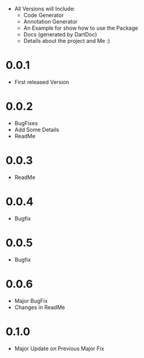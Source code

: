 - All Versions will Include:
  - Code Generator
  - Annotation Generator
  - An Example for show how to use the Package
  - Docs (generated by DartDoc)
  - Details about the project and Me :)

# 0.0.1
  - First released Version

# 0.0.2
  - BugFixes
  - Add Some Details
  - ReadMe

# 0.0.3
  - ReadMe

# 0.0.4
  - Bugfix

# 0.0.5
  - Bugfix

# 0.0.6
  - Major BugFix
  - Changes in ReadMe

# 0.1.0
  - Major Update on Previous Major Fix